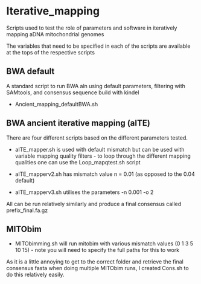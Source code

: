 # Iterative_mapping
Scripts used to test the role of parameters and software in iteratively mapping aDNA mitochondrial genomes

The variables that need to be specified in each of the scripts are available at the tops of the respective scripts

## BWA default
A standard script to run BWA aln using default parameters, filtering with SAMtools, and consensus sequence build with kindel

- Ancient_mapping_defaultBWA.sh

## BWA ancient iterative mapping (aITE)

There are four different scripts based on the different parameters tested.
- aITE_mapper.sh is used with default mismatch but can be used with variable mapping quality filters - to loop through the different mapping qualities one can use the Loop_mapqtest.sh script

- aITE_mapperv2.sh has mismatch value n = 0.01 (as opposed to the 0.04 default)

- aITE_mapperv3.sh utilises the parameters -n 0.001 -o 2

All can be run relatively similarly and produce a final consensus called prefix_final.fa.gz



## MITObim

- MITObimming.sh will run mitobim with various mismatch values (0 1 3 5 10 15) - note you will need to specify the full paths for this to work

As it is a little annoying to get to the correct folder and retrieve the final consensus fasta when doing multiple MITObim runs, I created Cons.sh to do this relatively easily.
